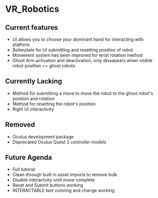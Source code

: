 # VR_Robotics
 
## Current features
- UI allows you to choose your dominant hand for interacting with platform
- Boilerplate for UI submitting and resetting position of robot
- Movement system has been improved for wrist rotation method
- Ghost Arm activation and deactivation, only dissapears when visible robot position == ghost robots

## Currently Lacking
- Method for submitting a move to move the robot to the ghost robot's position and rotation
- Method for resetting the robot's position
- Right UI interactivity

## Removed
- Oculus development package
- Deprecated Oculus Quest 2 controller models

## Future Agenda
- Full tutorial
- Clean through built in asset imports to remove bulk
- Disable interactvity until move complete
- Reset and Submit buttons working
- INTERACTABLE text coloring and change working
